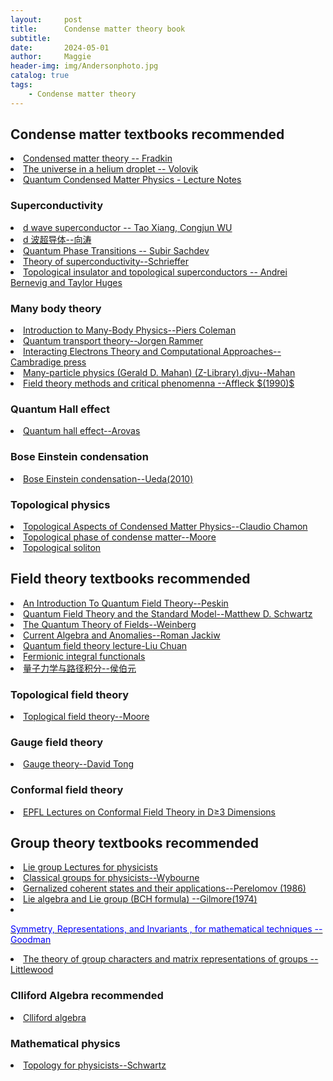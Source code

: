 ```yaml
---
layout:     post
title:      Condense matter theory book
subtitle:   
date:       2024-05-01
author:     Maggie
header-img: img/Andersonphoto.jpg
catalog: true
tags:
    - Condense matter theory
---
```



## Condense matter textbooks recommended 

<li><a href="https://www.cambridge.org/core/books/field-theories-of-condensed-matter-physics/EABECB65A0F4F9289B2737A6DD3E6C0D"> 
Condensed matter theory -- Fradkin
</a></li>

<li><a href="https://maggiexheuw.github.io/pdf2/The universe in a helium droplet (Grigory E. Volovik) (Z-Library).pdf">
The universe in a helium droplet -- Volovik
</a></li>

<li><a href="https://maggiexheuw.github.io/pdf2/many_body1.pdf">
Quantum Condensed Matter Physics - Lecture
Notes
</a></li>

### Superconductivity
<li><a href="https://maggiexheuw.github.io/pdf/tao.pdf">
d wave superconductor -- Tao Xiang, Congjun WU 
</a></li>

<li><a href="https://maggiexheuw.github.io/pdf/tao2.pdf">
d 波超导体--向涛
</a></li>



<li><a href="https://www.cambridge.org/core/books/quantum-phase-transitions/33C1C81500346005E54C1DE4223E5562"> 
Quantum Phase Transitions -- Subir Sachdev
</a></li>


<li>
<a href="https://maggiexheuw.github.io/pdf/schrieffer.pdf">
Theory of superconductivity--Schrieffer 
</a></li>

<li>
<a href="https://maggiexheuw.github.io/pdf2/topological_insulators.pdf">
Topological insulator and topological superconductors -- Andrei Bernevig  and Taylor Huges
</a></li>



### Many body theory

<li>
<a href="https://www.cambridge.org/core/books/introduction-to-manybody-physics/B7598FC1FCEE0285F5EC767E835854C8">
Introduction to Many-Body Physics--Piers Coleman
</a></li>

<li>
<a href="https://maggiexheuw.github.io/pdf/transport.pdf">
Quantum transport theory--Jorgen Rammer
</a></li>

<li>
<a href="https://maggiexheuw.github.io/pdf/Interacting Electrons Theory and Computational Approaches (Richard M. Martin, Lucia Reining etc.) (Z-Library).pdf">
Interacting Electrons Theory and Computational Approaches--Cambradige press
</a></li>

<li>
<a href="https://maggiexheuw.github.io/pdf/Many-particle physics (Gerald D. Mahan) (Z-Library).djvu">
Many-particle physics (Gerald D. Mahan) (Z-Library).djvu--Mahan
</a></li>

<li>
<a href="https://maggiexheuw.github.io/pdf/Field Theory Methods and Quantum Critical Phenomena - Fields, Strings and Critical Phenomena, p. 563-640, (ed. E. Brézin and J.... (I. Affleck) (Z-Library).pdf">
Field theory methods and critical phenomenna --Affleck $(1990)$
</a>
</li>




### Quantum Hall effect

<li><a href="https://maggiexheuw.github.io/pdf/QHE note arovas.pdf">
Quantum hall effect--Arovas
</a></li>


### Bose Einstein condensation

<li><a href="https://maggiexheuw.github.io/pdf/FundamentalsBEC.pdf">
Bose Einstein condensation--Ueda(2010)
</a></li>




### Topological physics

<li><a href="https://maggiexheuw.github.io/pdf/Topological Aspects of Condensed Matter Physics (Claudio Chamon, Mark O. Goerbig etc..pdf">
Topological Aspects of
Condensed Matter Physics--Claudio Chamon
</a></li>

<li><a href="https://maggiexheuw.github.io/pdf2/Topological Phases of Matter (Roderich Moessner, Joel E. Moore) (Z-Library).pdf">
Topological phase of condense matter--Moore
</a></li>

<li><a href="https://maggiexheuw.github.io/Group/Topological and non-topological solitons in scalar field -- Shnir, Yakov M -- Cambridge monographs on mathematical physics, 2018 -- Cambridge -- 9781108636254 -- 6b62f84bf56ded1e3a45986d7b69df83 -- Anna’s Archive.djvu">
Topological soliton 
</a></li>

## Field theory textbooks recommended 

<li>
<a href="https://www.taylorfrancis.com/books/mono/10.1201/9780429503559/introduction-quantum-field-theory-michael-peskin">
An Introduction To Quantum Field Theory--Peskin
</a></li>


<li>
<a href="https://maggiexheuw.github.io/pdf/Quantum Field Theory and the Standard Model (Schwartz M.D.) (Z-Library).pdf">
Quantum Field Theory and the Standard Model--Matthew D. Schwartz
</a></li>


<li>
<a href="https://www.cambridge.org/core/books/quantum-theory-of-fields/22986119910BF6A2EFE42684801A3BDF">
The Quantum Theory of Fields--Weinberg
</a></li>


<li>
<a href="https://www.worldscientific.com/worldscibooks/10.1142/0131#t=aboutBook">
Current Algebra and Anomalies--Roman Jackiw
</a></li>



<li>
<a href="https://maggiexheuw.github.io/pdf/lectureqft.pdf">
Quantum field theory lecture-Liu Chuan
</a></li>


<li>
<a href="https://maggiexheuw.github.io/pdf/FPI.pdf">
Fermionic integral functionals
</a></li>

<li>
<a href="https://maggiexheuw.github.io/pdf/path.pdf">
量子力学与路径积分--侯伯元
</a></li>

### Topological field theory
<li>
<a href="https://maggiexheuw.github.io/pdf/TopologicalFieldTheory.pdf">
Toplogical field theory--Moore
</a></li>

### Gauge field theory 

<li>
<a href="https://maggiexheuw.github.io/pdf/Gauge Theory.pdf">
Gauge theory--David Tong
</a></li>

### Conformal field theory
<li>
<a href="https://maggiexheuw.github.io/pdf2/cft2017.pdf">
EPFL Lectures on
Conformal Field
Theory in D≥3
Dimensions
</a></li>


## Group theory textbooks recommended 

<li>
<a href="https://maggiexheuw.github.io/pdf/(Lecture Notes in Physics) Francesco Iachello - Lie Algebras and Applications-Springer (2010).pdf">
Lie group Lectures for physicists
</a></li>


<li>
<a href="https://maggiexheuw.github.io/pdf/Brian G. Wybourne - Classical Groups for Physicists-John Wiley & Sons Inc (1974).djvu">
Classical groups for physicists--Wybourne
</a></li>

<li>
<a href="https://maggiexheuw.github.io/pdf/Pero.pdf">
Gernalized coherent states and their applications--Perelomov (1986)  
</a></li>

<li>
<a href="https://maggiexheuw.github.io/pdf/Gilmore.djvu">
Lie algebra and Lie group (BCH formula) --Gilmore(1974)
</a></li>



<li>
<a href="https://maggiexheuw.github.io/pdf/symmetry.pdf">
<p style="color:blue;">Symmetry, Representations,
and Invariants , for mathematical techniques -- Goodman </p>
</a>
</li>


<li>
<a href="https://maggiexheuw.github.io/pdf/The theory of group characters and matrix representations of groups (Dudley E. Littlewood) (Z-Library).djvu">
The theory of group characters and matrix representations of groups --Littlewood 
</a>
</li>




### Clliford Algebra recommended


<li>
<a href="https://maggiexheuw.github.io/pdf/
clifford.pdf">
Clliford algebra 
</a></li>




### Mathematical physics

<li>
<a href="https://maggiexheuw.github.io/pdf2/
Topology for Physicists (Albert S. Schwarz (auth.)) (Z-Library).pdf">
Topology for physicists--Schwartz
</a></li>
